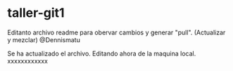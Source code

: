 # taller-git1
Editanto archivo readme para obervar cambios y generar "pull". (Actualizar y mezclar) @Dennismatu

Se ha actualizado el archivo. Editando ahora de la maquina local.
xxxxxxxxxxxx
